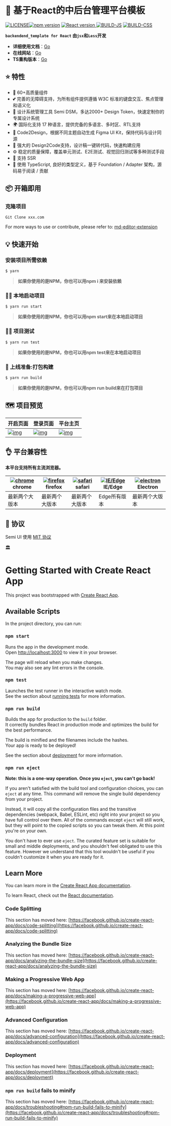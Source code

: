 # 🎄 基于React的中后台管理平台模板

[![LICENSE](https://camo.githubusercontent.com/28827dde9943932643c38581d2ecffb68df42cf76ddb07626c83a9c969d417a5/68747470733a2f2f696d672e736869656c64732e696f2f6e706d2f6c2f40646f7579696e66652f73656d692d7569)](https://github.com/DouyinFE/semi-design/blob/main/LICENSE)[![npm version](https://camo.githubusercontent.com/475b49b04214dfa67c1ec8a2837888ae63003feb7b71fd45be30ff360148ad87/68747470733a2f2f696d672e736869656c64732e696f2f6e706d2f762f72656163742e7376673f7374796c653d666c6174)](https://www.npmjs.com/package/react)  <a href="https://github.com/facebook/react">    <img src="https://img.shields.io/badge/React-v18.1.1-blue" alt="React version" />  </a>[![BUILD-JS](https://camo.githubusercontent.com/53fa1eb4afa4c862b17278deb6b715a56ff257d7a4b9ba31a37b1440242e8378/68747470733a2f2f696d672e626164676573697a652e696f2f68747470733a2f756e706b672e636f6d2f40646f7579696e66652f73656d692d75692f646973742f756d642f73656d692d75692e6d696e2e6a733f6c6162656c3d73656d692e6d696e2e6a7326636f6d7072657373696f6e3d677a6970)](https://unpkg.com/browse/@douyinfe/semi-ui/dist/umd/semi-ui.min.js) [![BUILD-CSS](https://camo.githubusercontent.com/9eda8a7d20d57bd54cdb9df3fb988ba64c1e3001cb0f388aff350e3daeba85e2/68747470733a2f2f696d672e626164676573697a652e696f2f68747470733a2f756e706b672e636f6d2f40646f7579696e66652f73656d692d75692f646973742f6373732f73656d692e6d696e2e6373733f6c6162656c3d73656d692e6d696e2e63737326636f6d7072657373696f6e3d677a6970)](https://unpkg.com/browse/@douyinfe/semi-ui/dist/css/semi.min.css)

**`backendend_template for React` 由`jsx`和`Less`开发**

- **详细使用文档**：[Go](https://imzbf.github.io/md-editor-rt)
- **在线网站**：[Go](https://codesandbox.io/s/elated-khorana-65jmr)
- **TS重构版本**：[Go](https://codesandbox.io/s/elated-khorana-65jmr)

## ⭐️ 特性

- 💪 60+高质量组件
- 💕 完善的无障碍支持，为所有组件提供遵循 W3C 标准的键盘交互、焦点管理和语义化
- 🎨 设计系统管理工具 Semi DSM，多达2000+ Design Token，快速定制你的专属设计系统
- 🌍 国际化支持 17 种语言，提供完备的多语言、多时区、RTL支持
- 💅 Code2Design，根据不同主题自动生成 Figma UI Kit，保持代码与设计同源
- 🚀 强大的 Design2Code支持，设计稿一键转代码，快速构建应用
- ⚙️ 稳定的质量保障，覆盖单元测试、E2E测试、视觉回归测试等多种测试手段
- 🥳 支持 SSR
- 👏 使用 TypeScript, 良好的类型定义，基于 Foundation / Adapter 架构，源码易于阅读 / 贡献

## 📦 开箱即用

### 克隆项目

```
Git Clone xxx.com
```

For more ways to use or contribute, please refer to: [md-editor-extension](https://github.com/imzbf/md-editor-extension)

## 💡 快速开始

### 安装项目所需依赖

```
$ yarn
```

> **如果你使用的是NPM，你也可以用npm i 来安装依赖**



### ✍🏻 本地启动项目

```
$ yarn run start
```

> **如果你使用的是NPM，你也可以用npm start来在本地启动项目**



### ✍🏻 项目测试

```
$ yarn run test
```

> **如果你使用的是NPM，你也可以用npm test来在本地启动项目**



### 📖 上线准备:打包构建

```
$ yarn run build
```

> **如果你使用的是NPM，你也可以用npm run build来在打包项目**



## 🗺 项目预览

| 开启页面                                                     | 登录页面                                                     | 平台主页                                                     |
| ------------------------------------------------------------ | ------------------------------------------------------------ | ------------------------------------------------------------ |
| [![img](https://camo.githubusercontent.com/c5009de37d7d71a9dc7a2ba07fb55e81318521af7369f608c0150eb3a8dd2c27/68747470733a2f2f696d7a62662e6769746875622e696f2f6d642d656469746f722d72742f696d67732f707265766965772d6c696768742e706e67)](https://camo.githubusercontent.com/c5009de37d7d71a9dc7a2ba07fb55e81318521af7369f608c0150eb3a8dd2c27/68747470733a2f2f696d7a62662e6769746875622e696f2f6d642d656469746f722d72742f696d67732f707265766965772d6c696768742e706e67) | [![img](https://camo.githubusercontent.com/aca8f1703097353f6a817e3afd0a67a85d7e83080c844ab4d87749e4102a8432/68747470733a2f2f696d7a62662e6769746875622e696f2f6d642d656469746f722d72742f696d67732f707265766965772d6461726b2e706e67)](https://camo.githubusercontent.com/aca8f1703097353f6a817e3afd0a67a85d7e83080c844ab4d87749e4102a8432/68747470733a2f2f696d7a62662e6769746875622e696f2f6d642d656469746f722d72742f696d67732f707265766965772d6461726b2e706e67) | [![img](https://camo.githubusercontent.com/741d47485720a836defd19a3148a15f33b0928cf057f9d2f5305a1dc64bd28c3/68747470733a2f2f696d7a62662e6769746875622e696f2f6d642d656469746f722d72742f696d67732f707265766965772d707265766965774f6e6c792e706e67)](https://camo.githubusercontent.com/741d47485720a836defd19a3148a15f33b0928cf057f9d2f5305a1dc64bd28c3/68747470733a2f2f696d7a62662e6769746875622e696f2f6d642d656469746f722d72742f696d67732f707265766965772d707265766965774f6e6c792e706e67) |





## 👌 平台兼容性

**本平台支持所有主流浏览器。**

| [![chrome](https://camo.githubusercontent.com/b2190c812cdeb59120252c1d54946efe7ebdb1c079444282aeb22cff5e20c76c/68747470733a2f2f63646e6a732e636c6f7564666c6172652e636f6d2f616a61782f6c6962732f62726f777365722d6c6f676f732f37302e342e302f6368726f6d652f6368726f6d652e706e67)](https://cdnjs.cloudflare.com/ajax/libs/browser-logos/70.4.0/chrome/chrome.png) chrome | [![firefox](https://camo.githubusercontent.com/8141d69a4bdda1a697ade33caac70097d7d96fbcc8afe0e00f7f6dabbe9fb156/68747470733a2f2f63646e6a732e636c6f7564666c6172652e636f6d2f616a61782f6c6962732f62726f777365722d6c6f676f732f37302e342e302f66697265666f782f66697265666f782e706e67)](https://cdnjs.cloudflare.com/ajax/libs/browser-logos/70.4.0/firefox/firefox.png) firefox | [![safari](https://camo.githubusercontent.com/897a53463ff25ae0d44115e471dc7ede9b4a132149228841afdbc0ac2ee55d88/68747470733a2f2f63646e6a732e636c6f7564666c6172652e636f6d2f616a61782f6c6962732f62726f777365722d6c6f676f732f37302e342e302f7361666172692f7361666172692e706e67)](https://cdnjs.cloudflare.com/ajax/libs/browser-logos/70.4.0/safari/safari.png) safari | [![IE/Edge](https://camo.githubusercontent.com/9364c406ffd91434221cc3a986c569e327850256008ab9606ba7443e15e3de21/68747470733a2f2f63646e6a732e636c6f7564666c6172652e636f6d2f616a61782f6c6962732f62726f777365722d6c6f676f732f37302e342e302f656467652f656467652e706e67)](https://cdnjs.cloudflare.com/ajax/libs/browser-logos/70.4.0/edge/edge.png) IE/Edge | [![electron](https://camo.githubusercontent.com/ef276bb538d20a28fa6032c1abedef8c74d116897b66199eaf0d5a44d24224cd/68747470733a2f2f63646e6a732e636c6f7564666c6172652e636f6d2f616a61782f6c6962732f62726f777365722d6c6f676f732f37302e342e302f656c656374726f6e2f656c656374726f6e2e706e67)](https://cdnjs.cloudflare.com/ajax/libs/browser-logos/70.4.0/electron/electron.png) Electron |
| ------------------------------------------------------------ | ------------------------------------------------------------ | ------------------------------------------------------------ | ------------------------------------------------------------ | ------------------------------------------------------------ |
| 最新两个大版本                                               | 最新两个大版本                                               | 最新两个大版本                                               | Edge所有版本                                                 | 最新两个大版本                                               |



## 🎈 协议

Semi UI 使用 [MIT 协议](https://github.com/DouyinFE/semi-design/blob/main/LICENSE)





:classical_building:

## 





# Getting Started with Create React App

This project was bootstrapped with [Create React App](https://github.com/facebook/create-react-app).

## Available Scripts

In the project directory, you can run:

### `npm start`

Runs the app in the development mode.\
Open [http://localhost:3000](http://localhost:3000) to view it in your browser.

The page will reload when you make changes.\
You may also see any lint errors in the console.

### `npm test`

Launches the test runner in the interactive watch mode.\
See the section about [running tests](https://facebook.github.io/create-react-app/docs/running-tests) for more information.

### `npm run build`

Builds the app for production to the `build` folder.\
It correctly bundles React in production mode and optimizes the build for the best performance.

The build is minified and the filenames include the hashes.\
Your app is ready to be deployed!

See the section about [deployment](https://facebook.github.io/create-react-app/docs/deployment) for more information.

### `npm run eject`

**Note: this is a one-way operation. Once you `eject`, you can't go back!**

If you aren't satisfied with the build tool and configuration choices, you can `eject` at any time. This command will remove the single build dependency from your project.

Instead, it will copy all the configuration files and the transitive dependencies (webpack, Babel, ESLint, etc) right into your project so you have full control over them. All of the commands except `eject` will still work, but they will point to the copied scripts so you can tweak them. At this point you're on your own.

You don't have to ever use `eject`. The curated feature set is suitable for small and middle deployments, and you shouldn't feel obligated to use this feature. However we understand that this tool wouldn't be useful if you couldn't customize it when you are ready for it.

## Learn More

You can learn more in the [Create React App documentation](https://facebook.github.io/create-react-app/docs/getting-started).

To learn React, check out the [React documentation](https://reactjs.org/).

### Code Splitting

This section has moved here: [https://facebook.github.io/create-react-app/docs/code-splitting](https://facebook.github.io/create-react-app/docs/code-splitting)

### Analyzing the Bundle Size

This section has moved here: [https://facebook.github.io/create-react-app/docs/analyzing-the-bundle-size](https://facebook.github.io/create-react-app/docs/analyzing-the-bundle-size)

### Making a Progressive Web App

This section has moved here: [https://facebook.github.io/create-react-app/docs/making-a-progressive-web-app](https://facebook.github.io/create-react-app/docs/making-a-progressive-web-app)

### Advanced Configuration

This section has moved here: [https://facebook.github.io/create-react-app/docs/advanced-configuration](https://facebook.github.io/create-react-app/docs/advanced-configuration)

### Deployment

This section has moved here: [https://facebook.github.io/create-react-app/docs/deployment](https://facebook.github.io/create-react-app/docs/deployment)

### `npm run build` fails to minify

This section has moved here: [https://facebook.github.io/create-react-app/docs/troubleshooting#npm-run-build-fails-to-minify](https://facebook.github.io/create-react-app/docs/troubleshooting#npm-run-build-fails-to-minify)

